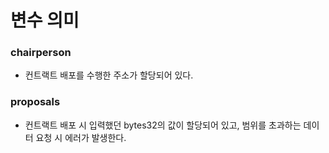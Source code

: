 # 변수 의미

### chairperson

- 컨트랙트 배포를 수행한 주소가 할당되어 있다.

### proposals

- 컨트랙트 배포 시 입력했던 bytes32의 값이 할당되어 있고, 범위를 초과하는 데이터 요청 시 에러가 발생한다.
